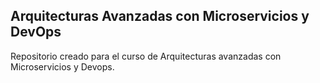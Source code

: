 ## Arquitecturas Avanzadas con Microservicios y DevOps

Repositorio creado para el curso de Arquitecturas avanzadas con Microservicios y Devops.
